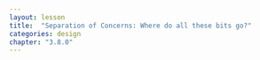 ```yaml
---
layout: lesson
title:  "Separation of Concerns: Where do all these bits go?"
categories: design
chapter: "3.8.0"
---
```


